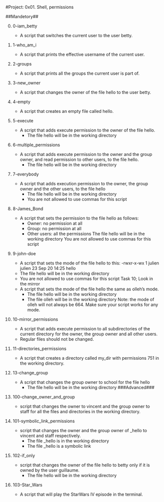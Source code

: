 #Project: 0x01. Shell, permissions

##Mandetory##

0. 0-iam_betty
	* A script that switches the current user to the user betty.

1. 1-who_am_i
	* A script that prints the effective username of the current user.

2. 2-groups
	* A script that prints all the groups the current user is part of.

3. 3-new_owner
	* A script that changes the owner of the file hello to the user betty.
4. 4-empty
	* A script that creates an empty file called hello.

5. 5-execute
	* A script that adds execute permission to the owner of the file hello.
		* The file hello will be in the working directory

6. 6-multiple_permissions
	* A script that adds execute permission to the owner and the group owner, and read permission to other users, to the file hello.
		* The file hello will be in the working directory

7. 7-everybody
	* A script that adds execution permission to the owner, the group owner and the other users, to the file hello
		* The file hello will be in the working directory
		* You are not allowed to use commas for this script

8. 8-James_Bond
	* A script that sets the permission to the file hello as follows:
		* Owner: no permission at all
		* Group: no permission at all
		* Other users: all the permissions
	The file hello will be in the working directory You are not allowed to use commas for this script

9. 9-john-doe
	* A script that sets the mode of the file hello to this:
		-rwxr-x-wx 1 julien julien 23 Sep 20 14:25 hello
	* The file hello will be in the working directory
	* You are not allowed to use commas for this script
Task 10; Look in the mirror
	* A script that sets the mode of the file hello the same as olleh’s mode.
		* The file hello will be in the working directory
		* The file olleh will be in the working directory
	Note: the mode of olleh will not always be 664. Make sure your script works for any mode.

10. 10-mirror_permissions
	* A script that adds execute permission to all subdirectories of the current directory for the owner, the group owner and all other users.
	* Regular files should not be changed.

11. 11-directories_permissions
	* A script that creates a directory called my_dir with permissions 751 in the working directory.

13. 13-change_group
	* A script that changes the group owner to school for the file hello
		* The file hello will be in the working directory
###Advanced###

1. 100-change_owner_and_group
	* script that changes the owner to vincent and the group owner to staff for all the files and directories in the working directory.

2. 101-symbolic_link_permissions
	* script that changes the owner and the group owner of _hello to vincent and staff respectively.
		* The file _hello is in the working directory
		* The file _hello is a symbolic link

3. 102-if_only
	*  script that changes the owner of the file hello to betty only if it is owned by the user guillaume.
		* The file hello will be in the working directory

4. 103-Star_Wars
	* A script that will play the StarWars IV episode in the terminal.
